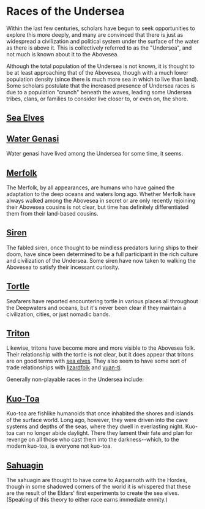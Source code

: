 # Races of the Undersea
Within the last few centuries, scholars have begun to seek opportunities to explore this more deeply, and many are convinced that there is just as widespread a civilization and political system under the surface of the water as there is above it. This is collectively referred to as the "Undersea", and not much is known about it to the Abovesea.

Although the total population of the Undersea is not known, it is thought to be at least approaching that of the Abovesea, though with a much lower population density (since there is much more sea in which to live than land). Some scholars postulate that the increased presence of Undersea races is due to a population "crunch" beneath the waves, leading some Undersea tribes, clans, or families to consider live closer to, or even on, the shore.

## [Sea Elves](Elves.md#sea-elves-maerach)

## [Water Genasi](Genasi.md#water)
Water genasi have lived among the Undersea for some time, it seems.

## [Merfolk](Merfolk.md)
The Merfolk, by all appearances, are humans who have gained the adaptation to the deep oceans and waters long ago. Whether Merfolk have always walked among the Abovesea in secret or are only recently rejoining their Abovesea cousins is not clear, but time has definitely differentiated them from their land-based cousins.

## [Siren](Siren.md)
The fabled siren, once thought to be mindless predators luring ships to their doom, have since been determined to be a full participant in the rich culture and civilization of the Undersea. Some siren have now taken to walking the Abovesea to satisfy their incessant curiosity.

## [Tortle](Tortles.md)
Seafarers have reported encountering tortle in various places all throughout the Deepwaters and oceans, but it's never been clear if they maintain a civilization, cities, or just nomadic bands.

## [Triton](Tritons.md)
Likewise, tritons have become more and more visible to the Abovesea folk. Their relationship with the tortle is not clear, but it does appear that tritons are on good terms with [sea elves](/Races/Elves.md). They also seem to have some sort of trade relationships with [lizardfolk](/Races/Lizardfolk.md) and [yuan-ti](/Races/YuanTi.md).

Generally non-playable races in the Undersea include:

## [Kuo-Toa](/Creatures/KuoToa.md)
Kuo-toa are fishlike humanoids that once inhabited the shores and islands of the surface world. Long ago, however, they were driven into the cave systems and depths of the seas, where they dwell in everlasting night. Kuo-toa can no longer abide daylight. There they lament their fate and plan for revenge on all those who cast them into the darkness--which, to the modern kuo-toa, is everyone not kuo-toa.

## [Sahuagin](/Creatures/Sahuagin.md)
The sahuagin are thought to have come to Azgaarnoth with the Hordes, though in some shadowed corners of the world it is whispered that these are the result of the Eldars' first experiments to create the sea elves. (Speaking of this theory to either race earns immediate enmity.)
